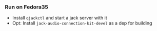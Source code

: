 ### Run on Fedora35

- Install `qjackctl` and start a jack server with it
- Opt: Install `jack-audio-connection-kit-devel` as a dep for building
